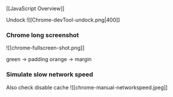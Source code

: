 [[JavaScript Overview]]

Undock
![[Chrome-devTool-undock.png|400]]

### Chrome long screenshot
![[chrome-fullscreen-shot.png]]

green → padding
orange → margin

### Simulate slow network speed
Also check disable cache
![[chrome-manual-networkspeed.jpeg]]